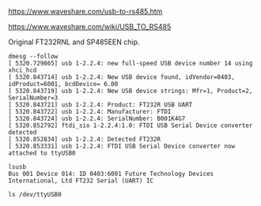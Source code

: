 https://www.waveshare.com/usb-to-rs485.htm

https://www.waveshare.com/wiki/USB_TO_RS485

Original FT232RNL and SP485EEN chip.


```
dmesg --follow
[ 5320.729865] usb 1-2.2.4: new full-speed USB device number 14 using xhci_hcd
[ 5320.843714] usb 1-2.2.4: New USB device found, idVendor=0403, idProduct=6001, bcdDevice= 6.00
[ 5320.843719] usb 1-2.2.4: New USB device strings: Mfr=1, Product=2, SerialNumber=3
[ 5320.843721] usb 1-2.2.4: Product: FT232R USB UART
[ 5320.843722] usb 1-2.2.4: Manufacturer: FTDI
[ 5320.843724] usb 1-2.2.4: SerialNumber: B001K4G7
[ 5320.852792] ftdi_sio 1-2.2.4:1.0: FTDI USB Serial Device converter detected
[ 5320.852834] usb 1-2.2.4: Detected FT232R
[ 5320.853331] usb 1-2.2.4: FTDI USB Serial Device converter now attached to ttyUSB0

lsusb
Bus 001 Device 014: ID 0403:6001 Future Technology Devices International, Ltd FT232 Serial (UART) IC

ls /dev/ttyUSB0
```